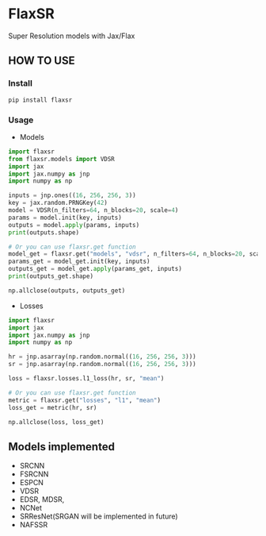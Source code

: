 # FlaxSR

Super Resolution models with Jax/Flax

## HOW TO USE

### Install
```shell
pip install flaxsr
```

### Usage
 - Models
```python
import flaxsr
from flaxsr.models import VDSR
import jax
import jax.numpy as jnp
import numpy as np

inputs = jnp.ones((16, 256, 256, 3))
key = jax.random.PRNGKey(42)
model = VDSR(n_filters=64, n_blocks=20, scale=4)
params = model.init(key, inputs)
outputs = model.apply(params, inputs)
print(outputs.shape)

# Or you can use flaxsr.get function
model_get = flaxsr.get("models", "vdsr", n_filters=64, n_blocks=20, scale=4)
params_get = model_get.init(key, inputs)
outputs_get = model_get.apply(params_get, inputs)
print(outputs_get.shape)

np.allclose(outputs, outputs_get)
```

 - Losses
```python
import flaxsr
import jax
import jax.numpy as jnp
import numpy as np

hr = jnp.asarray(np.random.normal((16, 256, 256, 3)))
sr = jnp.asarray(np.random.normal((16, 256, 256, 3)))

loss = flaxsr.losses.l1_loss(hr, sr, "mean")

# Or you can use flaxsr.get function
metric = flaxsr.get("losses", "l1", "mean")
loss_get = metric(hr, sr)

np.allclose(loss, loss_get)
```

## Models implemented
 - SRCNN
 - FSRCNN
 - ESPCN
 - VDSR
 - EDSR, MDSR,
 - NCNet
 - SRResNet(SRGAN will be implemented in future)
 - NAFSSR
